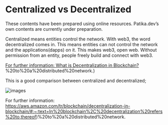 # Centralized vs Decentralized

These contents have been prepared using online resources. Patika.dev’s own contents are currently under preparation.

Centralized means entities control the network. With web3, the word decentralized comes in. This means entities can not control the network and the applications(dapps) on it. This makes web3, open web. Without permission from an entity, people freely build and connect with web3.    

[For further information: What is Decentralization in Blockchain?](https://aws.amazon.com/tr/blockchain/decentralization-in-blockchain/#:~:text=In%20blockchain%2C%20decentralization%20refers%20to,thereof)%20to%20a%20distributed%20network.)

This is a good comparison between centralized and decentralized;

![images]()

For further information: https://aws.amazon.com/tr/blockchain/decentralization-in-blockchain/#:~:text=In%20blockchain%2C%20decentralization%20refers%20to,thereof)%20to%20a%20distributed%20network.

